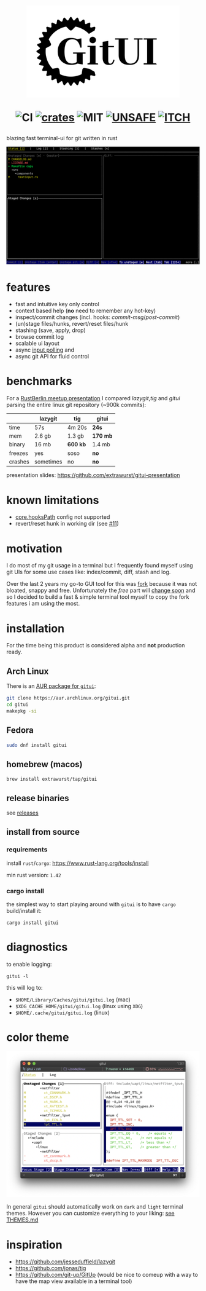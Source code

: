 <h1 align="center">
<img width="400px" src="assets/logo.png" />

![CI][s0] [![crates][s1]][l1] ![MIT][s2] [![UNSAFE][s3]][l3] [![ITCH][s4]][l4]
</h1>

[s0]: https://github.com/extrawurst/gitui/workflows/CI/badge.svg
[s1]: https://img.shields.io/crates/v/gitui.svg
[l1]: https://crates.io/crates/gitui
[s2]: https://img.shields.io/badge/license-MIT-blue.svg
[s3]: https://img.shields.io/badge/unsafe-forbidden-success.svg
[l3]: https://github.com/rust-secure-code/safety-dance/
[s4]: https://img.shields.io/badge/itch.io-ok-green
[l4]: https://extrawurst.itch.io/gitui

blazing fast terminal-ui for git written in rust

![](assets/demo.gif)

# features

* fast and intuitive key only control
* context based help (**no** need to remember any hot-key)
* inspect/commit changes (incl. hooks: *commit-msg*/*post-commit*)
* (un)stage files/hunks, revert/reset files/hunk
* stashing (save, apply, drop)
* browse commit log
* scalable ui layout
* async [input polling](assets/perf_compare.jpg) and 
* async git API for fluid control

# benchmarks

For a [RustBerlin meetup presentation](https://youtu.be/rpilJV-eIVw?t=5334) I compared *lazygit*,*tig* and *gitui* parsing the entire linux git repository (~900k commits):

||lazygit|tig|**gitui**|
|--|--|--|--|
|time| 57s | 4m 20s |**24s**
| mem |2.6 gb|1.3 gb| **170 mb** 
| binary | 16 mb | **600 kb** | 1.4 mb
| freezes  | yes | soso | **no** 
| crashes  | sometimes | no | **no** 

presentation slides: https://github.com/extrawurst/gitui-presentation

# known limitations

* [core.hooksPath](https://git-scm.com/docs/githooks) config not supported
* revert/reset hunk in working dir (see [#11](https://github.com/extrawurst/gitui/issues/11))

# motivation

I do most of my git usage in a terminal but I frequently found myself using git UIs for some use cases like: index/commit, diff, stash and log.

Over the last 2 years my go-to GUI tool for this was [fork](https://git-fork.com) because it was not bloated, snappy and free. Unfortunately the *free* part will [change soon](https://github.com/ForkIssues/TrackerWin/issues/571) and so I decided to build a fast & simple terminal tool myself to copy the fork features i am using the most.

# installation

For the time being this product is considered alpha and **not** production ready.

## Arch Linux

There is an [AUR package for `gitui`](https://aur.archlinux.org/packages/gitui/):

```sh
git clone https://aur.archlinux.org/gitui.git
cd gitui
makepkg -si
```

## Fedora

```sh
sudo dnf install gitui
```

## homebrew (macos)

```
brew install extrawurst/tap/gitui
```

## release binaries

see [releases](https://github.com/extrawurst/gitui/releases)

## install from source

### requirements

install `rust`/`cargo`: https://www.rust-lang.org/tools/install

min rust version: `1.42`

### cargo install

the simplest way to start playing around with `gitui` is to have `cargo` build/install it:

```
cargo install gitui
```

# diagnostics

to enable logging:
```
gitui -l
```

this will log to:
* `$HOME/Library/Caches/gitui/gitui.log` (mac)
* `$XDG_CACHE_HOME/gitui/gitui.log` (linux using `XDG`) 
* `$HOME/.cache/gitui/gitui.log` (linux)

# color theme

![](assets/light-theme.png)

In general `gitui` should automatically work on `dark` and `light` terminal themes.
However you can customize everything to your liking: [see THEMES.md](THEMES.md)

# inspiration

* https://github.com/jesseduffield/lazygit
* https://github.com/jonas/tig
* https://github.com/git-up/GitUp (would be nice to comeup with a way to have the map view available in a terminal tool)
